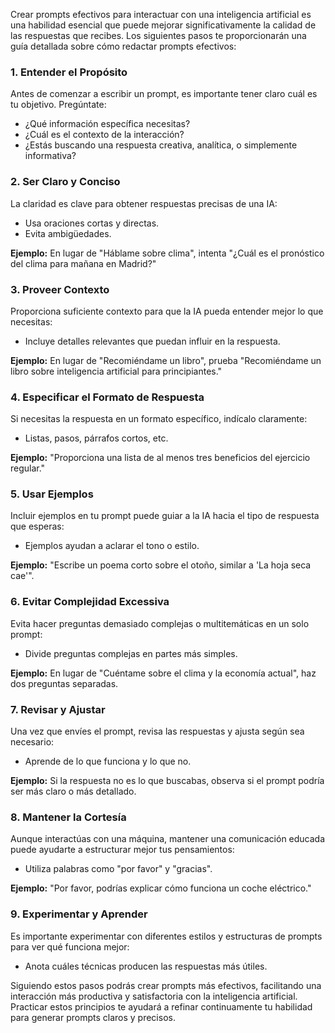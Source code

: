 Crear prompts efectivos para interactuar con una inteligencia artificial es una habilidad esencial que puede mejorar significativamente la calidad de las respuestas que recibes. Los siguientes pasos te proporcionarán una guía detallada sobre cómo redactar prompts efectivos:

### 1. Entender el Propósito

Antes de comenzar a escribir un prompt, es importante tener claro cuál es tu objetivo. Pregúntate:
- ¿Qué información específica necesitas?
- ¿Cuál es el contexto de la interacción?
- ¿Estás buscando una respuesta creativa, analítica, o simplemente informativa?

### 2. Ser Claro y Conciso

La claridad es clave para obtener respuestas precisas de una IA:
- Usa oraciones cortas y directas.
- Evita ambigüedades.

**Ejemplo:**
En lugar de "Háblame sobre clima", intenta "¿Cuál es el pronóstico del clima para mañana en Madrid?"

### 3. Proveer Contexto

Proporciona suficiente contexto para que la IA pueda entender mejor lo que necesitas:
- Incluye detalles relevantes que puedan influir en la respuesta.

**Ejemplo:**
En lugar de "Recomiéndame un libro", prueba "Recomiéndame un libro sobre inteligencia artificial para principiantes."

### 4. Especificar el Formato de Respuesta

Si necesitas la respuesta en un formato específico, indícalo claramente:
- Listas, pasos, párrafos cortos, etc.

**Ejemplo:**
"Proporciona una lista de al menos tres beneficios del ejercicio regular."

### 5. Usar Ejemplos

Incluir ejemplos en tu prompt puede guiar a la IA hacia el tipo de respuesta que esperas:
- Ejemplos ayudan a aclarar el tono o estilo.

**Ejemplo:**
"Escribe un poema corto sobre el otoño, similar a 'La hoja seca cae'".

### 6. Evitar Complejidad Excessiva

Evita hacer preguntas demasiado complejas o multitemáticas en un solo prompt:
- Divide preguntas complejas en partes más simples.

**Ejemplo:**
En lugar de "Cuéntame sobre el clima y la economía actual", haz dos preguntas separadas.

### 7. Revisar y Ajustar

Una vez que envíes el prompt, revisa las respuestas y ajusta según sea necesario:
- Aprende de lo que funciona y lo que no.

**Ejemplo:**
Si la respuesta no es lo que buscabas, observa si el prompt podría ser más claro o más detallado.

### 8. Mantener la Cortesía

Aunque interactúas con una máquina, mantener una comunicación educada puede ayudarte a estructurar mejor tus pensamientos:
- Utiliza palabras como "por favor" y "gracias".

**Ejemplo:**
"Por favor, podrías explicar cómo funciona un coche eléctrico."

### 9. Experimentar y Aprender

Es importante experimentar con diferentes estilos y estructuras de prompts para ver qué funciona mejor:
- Anota cuáles técnicas producen las respuestas más útiles.

Siguiendo estos pasos podrás crear prompts más efectivos, facilitando una interacción más productiva y satisfactoria con la inteligencia artificial. Practicar estos principios te ayudará a refinar continuamente tu habilidad para generar prompts claros y precisos.
